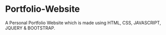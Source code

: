 # Portfolio-Website
A Personal Portfolio Website which is made using HTML, CSS, JAVASCRIPT, JQUERY &amp; BOOTSTRAP.
